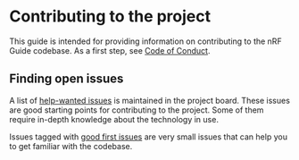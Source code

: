 # Contributing to the project

This guide is intended for providing information on contributing to the nRF
Guide codebase. As a first step, see [Code of Conduct](./CODE_OF_CONDUCT.md).

## Finding open issues

A list of
[help-wanted issues](https://github.com/orgs/bifravst/projects/2/views/4) is
maintained in the project board. These issues are good starting points for
contributing to the project. Some of them require in-depth knowledge about the
technology in use.

Issues tagged with
[good first issues](https://github.com/orgs/bifravst/projects/2/views/5) are
very small issues that can help you to get familiar with the codebase.
